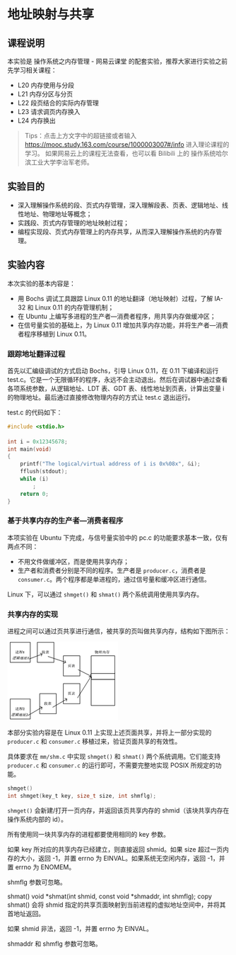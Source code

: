 # 地址映射与共享
## 课程说明

本实验是 操作系统之内存管理 - 网易云课堂 的配套实验，推荐大家进行实验之前先学习相关课程：

- L20 内存使用与分段
- L21 内存分区与分页
- L22 段页结合的实际内存管理
- L23 请求调页内存换入
- L24 内存换出

> Tips：点击上方文字中的超链接或者输入 https://mooc.study.163.com/course/1000003007#/info 进入理论课程的学习。 如果网易云上的课程无法查看，也可以看 Bilibili 上的 操作系统哈尔滨工业大学李治军老师。

## 实验目的
- 深入理解操作系统的段、页式内存管理，深入理解段表、页表、逻辑地址、线性地址、物理地址等概念；
- 实践段、页式内存管理的地址映射过程；
- 编程实现段、页式内存管理上的内存共享，从而深入理解操作系统的内存管理。

## 实验内容
本次实验的基本内容是：

- 用 Bochs 调试工具跟踪 Linux 0.11 的地址翻译（地址映射）过程，了解 IA-32 和 Linux 0.11 的内存管理机制；
- 在 Ubuntu 上编写多进程的生产者—消费者程序，用共享内存做缓冲区；
- 在信号量实验的基础上，为 Linux 0.11 增加共享内存功能，并将生产者—消费者程序移植到 Linux 0.11。

### 跟踪地址翻译过程
首先以汇编级调试的方式启动 Bochs，引导 Linux 0.11，在 0.11 下编译和运行 test.c。它是一个无限循环的程序，永远不会主动退出。然后在调试器中通过查看各项系统参数，从逻辑地址、LDT 表、GDT 表、线性地址到页表，计算出变量 i 的物理地址。最后通过直接修改物理内存的方式让 test.c 退出运行。

test.c 的代码如下：
```c
#include <stdio.h>

int i = 0x12345678;
int main(void)
{
    printf("The logical/virtual address of i is 0x%08x", &i);
    fflush(stdout);
    while (i)
        ;
    return 0;
}
```
### 基于共享内存的生产者—消费者程序
本项实验在 Ubuntu 下完成，与信号量实验中的 pc.c 的功能要求基本一致，仅有两点不同：

- 不用文件做缓冲区，而是使用共享内存；
- 生产者和消费者分别是不同的程序。生产者是 `producer.c`，消费者是 `consumer.c`。两个程序都是单进程的，通过信号量和缓冲区进行通信。

Linux 下，可以通过 `shmget()` 和 `shmat()` 两个系统调用使用共享内存。

### 共享内存的实现
进程之间可以通过页共享进行通信，被共享的页叫做共享内存，结构如下图所示：

![share](./README.assets/share.jpg)
 
本部分实验内容是在 Linux 0.11 上实现上述页面共享，并将上一部分实现的 `producer.c` 和 `consumer.c` 移植过来，验证页面共享的有效性。

具体要求在 `mm/shm.c` 中实现 `shmget()` 和 `shmat()` 两个系统调用。它们能支持 `producer.c` 和 `consumer.c` 的运行即可，不需要完整地实现 POSIX 所规定的功能。
```c
shmget()
int shmget(key_t key, size_t size, int shmflg);
```

`shmget()` 会新建/打开一页内存，并返回该页共享内存的 shmid（该块共享内存在操作系统内部的 id）。

所有使用同一块共享内存的进程都要使用相同的 key 参数。

如果 key 所对应的共享内存已经建立，则直接返回 shmid。如果 size 超过一页内存的大小，返回 -1，并置 errno 为 EINVAL。如果系统无空闲内存，返回 -1，并置 errno 为 ENOMEM。

shmflg 参数可忽略。

shmat()
void *shmat(int shmid, const void *shmaddr, int shmflg);
copy
shmat() 会将 shmid 指定的共享页面映射到当前进程的虚拟地址空间中，并将其首地址返回。

如果 shmid 非法，返回 -1，并置 errno 为 EINVAL。

shmaddr 和 shmflg 参数可忽略。

